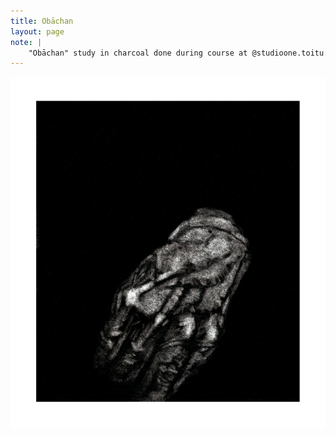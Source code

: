 ```yaml
---
title: Obāchan
layout: page
note: |
    "Obāchan" study in charcoal done during course at @studioone.toitu. Reference photo from reddit by u/thehypocrisyofreddit
---
```


<img src="/assets/pages/art/images/obachan.png">
